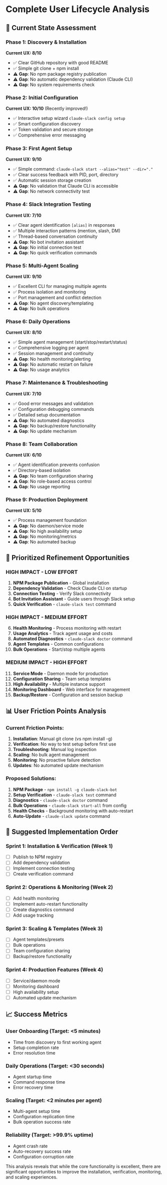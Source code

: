 # Complete User Lifecycle Analysis

## 📍 Current State Assessment

### Phase 1: Discovery & Installation
**Current UX: 8/10**
- ✅ Clear GitHub repository with good README
- ✅ Simple git clone + npm install
- ⚠️ **Gap**: No npm package registry publication
- ⚠️ **Gap**: No automatic dependency validation (Claude CLI)
- ⚠️ **Gap**: No system requirements check

### Phase 2: Initial Configuration  
**Current UX: 10/10** (Recently improved!)
- ✅ Interactive setup wizard `claude-slack config setup`
- ✅ Smart configuration discovery
- ✅ Token validation and secure storage
- ✅ Comprehensive error messaging

### Phase 3: First Agent Setup
**Current UX: 9/10**
- ✅ Simple command: `claude-slack start --alias="test" --dir="."`
- ✅ Clear success feedback with PID, port, directory
- ✅ Automatic session storage creation
- ⚠️ **Gap**: No validation that Claude CLI is accessible
- ⚠️ **Gap**: No network connectivity test

### Phase 4: Slack Integration Testing
**Current UX: 7/10**
- ✅ Clear agent identification `[alias]` in responses
- ✅ Multiple interaction patterns (mention, slash, DM)
- ✅ Thread-based conversation continuity
- ⚠️ **Gap**: No bot invitation assistant
- ⚠️ **Gap**: No initial connection test
- ⚠️ **Gap**: No quick verification commands

### Phase 5: Multi-Agent Scaling
**Current UX: 9/10**
- ✅ Excellent CLI for managing multiple agents
- ✅ Process isolation and monitoring
- ✅ Port management and conflict detection
- ⚠️ **Gap**: No agent discovery/templating
- ⚠️ **Gap**: No bulk operations

### Phase 6: Daily Operations
**Current UX: 8/10**
- ✅ Simple agent management (start/stop/restart/status)
- ✅ Comprehensive logging per agent
- ✅ Session management and continuity
- ⚠️ **Gap**: No health monitoring/alerting
- ⚠️ **Gap**: No automatic restart on failure
- ⚠️ **Gap**: No usage analytics

### Phase 7: Maintenance & Troubleshooting
**Current UX: 7/10**
- ✅ Good error messages and validation
- ✅ Configuration debugging commands
- ✅ Detailed setup documentation
- ⚠️ **Gap**: No automated diagnostics
- ⚠️ **Gap**: No backup/restore functionality
- ⚠️ **Gap**: No update mechanism

### Phase 8: Team Collaboration
**Current UX: 6/10**
- ✅ Agent identification prevents confusion
- ✅ Directory-based isolation
- ⚠️ **Gap**: No team configuration sharing
- ⚠️ **Gap**: No role-based access control
- ⚠️ **Gap**: No usage reporting

### Phase 9: Production Deployment
**Current UX: 5/10**
- ✅ Process management foundation
- ⚠️ **Gap**: No daemon/service mode
- ⚠️ **Gap**: No high availability setup
- ⚠️ **Gap**: No monitoring/metrics
- ⚠️ **Gap**: No automated backup

## 🎯 Prioritized Refinement Opportunities

### HIGH IMPACT - LOW EFFORT
1. **NPM Package Publication** - Global installation
2. **Dependency Validation** - Check Claude CLI on startup  
3. **Connection Testing** - Verify Slack connectivity
4. **Bot Invitation Assistant** - Guide users through Slack setup
5. **Quick Verification** - `claude-slack test` command

### HIGH IMPACT - MEDIUM EFFORT
6. **Health Monitoring** - Process monitoring with restart
7. **Usage Analytics** - Track agent usage and costs
8. **Automated Diagnostics** - `claude-slack doctor` command
9. **Agent Templates** - Common configurations
10. **Bulk Operations** - Start/stop multiple agents

### MEDIUM IMPACT - HIGH EFFORT
11. **Service Mode** - Daemon mode for production
12. **Configuration Sharing** - Team setup templates
13. **High Availability** - Multiple instance support
14. **Monitoring Dashboard** - Web interface for management
15. **Backup/Restore** - Configuration and session backup

## 📊 User Friction Points Analysis

### Current Friction Points:
1. **Installation**: Manual git clone (vs npm install -g)
2. **Verification**: No way to test setup before first use
3. **Troubleshooting**: Manual log inspection
4. **Scaling**: No bulk agent management
5. **Monitoring**: No proactive failure detection
6. **Updates**: No automated update mechanism

### Proposed Solutions:
1. **NPM Package** - `npm install -g claude-slack-bot`
2. **Setup Verification** - `claude-slack test` command
3. **Diagnostics** - `claude-slack doctor` command
4. **Bulk Operations** - `claude-slack start-all` from config
5. **Health Checks** - Background monitoring with auto-restart
6. **Auto-Update** - `claude-slack update` command

## 🚀 Suggested Implementation Order

### Sprint 1: Installation & Verification (Week 1)
- [ ] Publish to NPM registry
- [ ] Add dependency validation
- [ ] Implement connection testing
- [ ] Create verification command

### Sprint 2: Operations & Monitoring (Week 2)  
- [ ] Add health monitoring
- [ ] Implement auto-restart functionality
- [ ] Create diagnostics command
- [ ] Add usage tracking

### Sprint 3: Scaling & Templates (Week 3)
- [ ] Agent templates/presets
- [ ] Bulk operations
- [ ] Team configuration sharing
- [ ] Backup/restore functionality

### Sprint 4: Production Features (Week 4)
- [ ] Service/daemon mode
- [ ] Monitoring dashboard
- [ ] High availability setup
- [ ] Automated update mechanism

## 📈 Success Metrics

### User Onboarding (Target: <5 minutes)
- Time from discovery to first working agent
- Setup completion rate
- Error resolution time

### Daily Operations (Target: <30 seconds)
- Agent startup time
- Command response time
- Error recovery time

### Scaling (Target: <2 minutes per agent)
- Multi-agent setup time
- Configuration replication time
- Bulk operation success rate

### Reliability (Target: >99.9% uptime)
- Agent crash rate
- Auto-recovery success rate
- Configuration corruption rate

This analysis reveals that while the core functionality is excellent, there are significant opportunities to improve the installation, verification, monitoring, and scaling experiences.